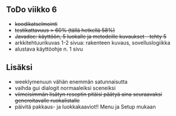 <h2>ToDo viikko 6</h2>

- ~~koodikatselmointi~~
- ~~testikattavuus > 60% (tällä hetkellä 58%)~~
- ~~Javadoc: käyttöön, 5 luokalle ja metodeille kuvaukset - tehty 5~~
- arkkitehtuurikuvas 1-2 sivua: rakenteen kuvaus, sovelluslogiikka
- alustava käyttöohje n. 1 sivu

<h2>Lisäksi</h2>

- weeklymenuun vähän enemmän satunnaisutta
- vaihda gui dialogit normaaleiksi sceneiksi
- ~~viimeisimmän lisätyn reseptin pitäisi päätyä aina seuraavaksi generoitavalle ruokalistalle~~
- päivitä pakkaus- ja luokkakaaviot!! Menu ja Setup mukaan

